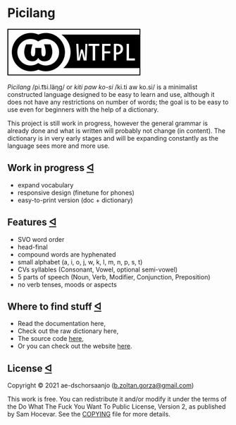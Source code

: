 # Picilang

 [<img src="img/WTFPL_badge.svg" class="badge">](http://www.wtfpl.net/)

_Picilang_ /pi.t͡si.läŋɡ/ or _kiti paw ko-si_ /ki.ti aw ko.si/ is a minimalist constructed language designed to be easy to learn and use, although it does not have any restrictions on number of words; the goal is to be easy to use even for beginners with the help of a dictionary.

This project is still work in progress, however the general grammar is already done and what is written will probably not change (in content). The dictionary is in very early stages and will be expanding constantly as the language sees more and more use.

## Work in progress <a id="plans" href="#plans">&#5130;</a><a></a>

- expand vocabulary
- responsive design (finetune for phones)
- easy-to-print version (doc + dictionary)

## Features <a id="features" href="#features">&#5130;</a><a></a>

- SVO word order
- head-final
- compound words are hyphenated
- small alphabet (a, i, o, j, w, k, l, m, n, p, s, t)
- CVs syllables (Consonant, Vowel, optional semi-vowel)
- 5 parts of speech (Noun, Verb, Modifier, Conjunction, Preposition)
- no verb tenses, moods or aspects

## Where to find stuff <a id="whereto" href="#whereto">&#5130;</a><a></a>

- Read the documentation <a id="doclink">here</a>,
- Check out the raw dictionary <a id="dictlink">here</a>,
- The source code <a href="https://github.com/ae-dschorsaanjo/picilang">here</a>,
- Or you can check out the website <a href="https://picilang.org">here</a>.

<div class="hide">

## License <a id="license" href="#license">&#5130;</a><a></a>

Copyright © 2021 ae-dschorsaanjo (b.zoltan.gorza@gmail.com)

This work is free. You can redistribute it and/or modify it under the
terms of the Do What The Fuck You Want To Public License, Version 2,
as published by Sam Hocevar. See the [COPYING](./COPYING) file for more details.
</div>
